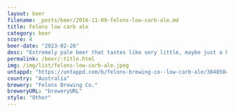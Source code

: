 ```yaml
---
layout: beer
filename: _posts/beer/2016-11-09-felons-low-carb-ale.md
title: Felons low carb ale
category: beer
score: 4
beer-date: "2023-02-26"
desc: "Extremely pale beer that tastes like very little, maybe just a bit of sweetness"
permalink: /beer/:title.html
img: /img/list/felons-low-carb-ale.jpeg
untappd: "https://untappd.com/b/felons-brewing-co--low-carb-ale/3848504"
country: "Australia"
brewery: "Felons Brewing Co."
breweryURL: "breweryURL"
style: "Other"
---
```

